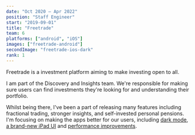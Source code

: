 ```yaml
---
date: "Oct 2020 – Apr 2022"
position: "Staff Engineer"
start: "2019-09-01"
title: "Freetrade"
team: 6
platforms: ["android", "iOS"]
images: ["freetrade-android"]
secondImage: "freetrade-ios-dark"
rank: 1
---
```

Freetrade is a investment platform aiming to make investing open to all.

I am part of the Discovery and Insights team. We're responsible for making sure users can find investments they're looking for and understanding their portfolio. 

Whilst being there, I've been a part of releasing many features including fractional trading, stronger insights, and self-invested personal pensions. I'm focusing on making the apps better for our users, including [dark mode](https://twitter.com/freetrade/status/1227537684450758657), [a brand-new iPad UI](https://freetrade.io/blog/introducing-freetrade-for-ipad) and [performance improvements](https://amlcurran.co.uk/articles/profiling-at-freetrade).